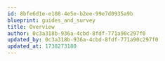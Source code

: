 ```yaml
---
id: 8bfe6d1e-e108-4e5e-b2ee-99e7d0935a9b
blueprint: guides_and_survey
title: Overview
author: 0c3a318b-936a-4cbd-8fdf-771a90c297f0
updated_by: 0c3a318b-936a-4cbd-8fdf-771a90c297f0
updated_at: 1738273180
---
```


